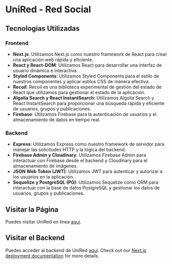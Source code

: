 # UniRed - Red Social 

## Tecnologías Utilizadas

### Frontend

- **Next.js**: Utilizamos Next.js como nuestro framework de React para crear una aplicación web rápida y eficiente.
- **React y React-DOM**: Utilizamos React para desarrollar una interfaz de usuario dinámica e interactiva.
- **Styled Components**: Utilizamos Styled Components para el estilo de nuestros componentes y aplicar estilos CSS de manera efectiva.
- **Recoil**: Recoil es una biblioteca experimental de gestión del estado de React que utilizamos para gestionar el estado de la aplicación.
- **Algolia Search y React InstantSearch**: Utilizamos Algolia Search y React InstantSearch para proporcionar una búsqueda rápida y eficiente de usuarios, grupos y publicaciones.
- **Firebase**: Utilizamos Firebase para la autenticación de usuarios y el almacenamiento de datos en tiempo real.

### Backend

- **Express**: Utilizamos Express como nuestro framework de servidor para manejar las solicitudes HTTP y la lógica del backend.
- **Firebase Admin y Cloudinary**: Utilizamos Firebase Admin para interactuar con Firebase desde el backend y Cloudinary para el almacenamiento de imágenes.
- **JSON Web Token (JWT)**: Utilizamos JWT para autenticar y autorizar a los usuarios en la aplicación.
- **Sequelize y PostgreSQL (PG)**: Utilizamos Sequelize como ORM para interactuar con la base de datos PostgreSQL y gestionar los datos de usuarios, grupos y publicaciones.

## Visitar la Página

Puedes visitar UniRed en línea [aquí](https://red-social-omega.vercel.app/).

## Visitar el Backend

Puedes acceder al backend de UniRed [aquí](https://red-social-node.onrender.com).
Check out our [Next.js deployment documentation](https://nextjs.org/docs/deployment) for more details.
